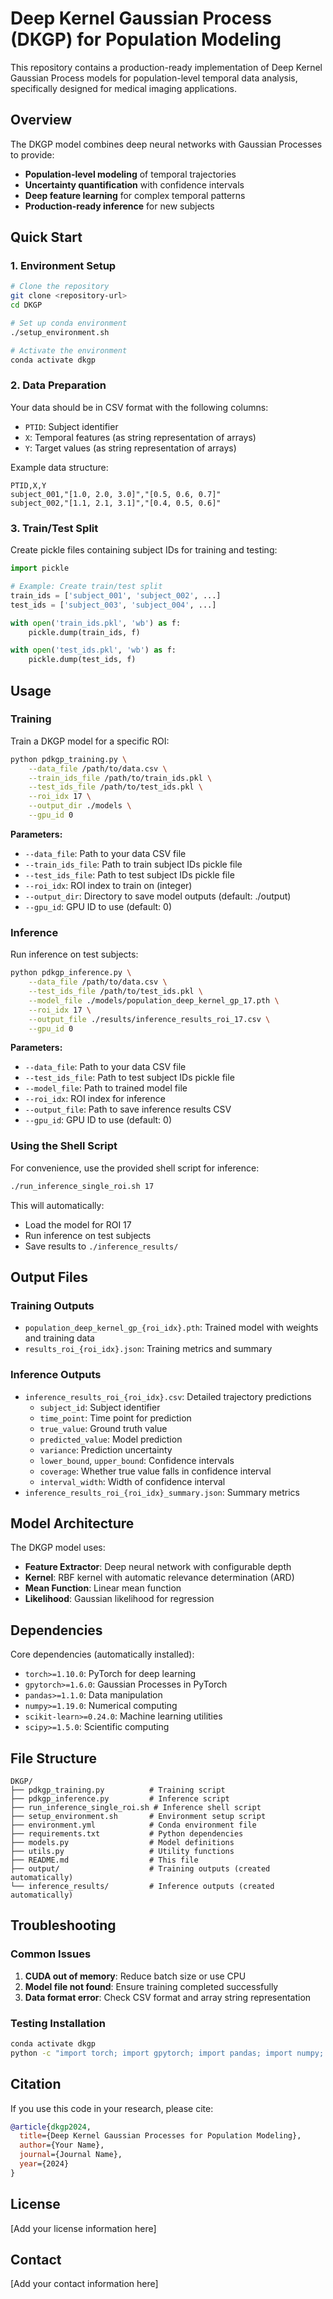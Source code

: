 # Deep Kernel Gaussian Process (DKGP) for Population Modeling

This repository contains a production-ready implementation of Deep Kernel Gaussian Process models for population-level temporal data analysis, specifically designed for medical imaging applications.

## Overview

The DKGP model combines deep neural networks with Gaussian Processes to provide:
- **Population-level modeling** of temporal trajectories
- **Uncertainty quantification** with confidence intervals
- **Deep feature learning** for complex temporal patterns
- **Production-ready inference** for new subjects

## Quick Start

### 1. Environment Setup

```bash
# Clone the repository
git clone <repository-url>
cd DKGP

# Set up conda environment
./setup_environment.sh

# Activate the environment
conda activate dkgp
```

### 2. Data Preparation

Your data should be in CSV format with the following columns:
- `PTID`: Subject identifier
- `X`: Temporal features (as string representation of arrays)
- `Y`: Target values (as string representation of arrays)

Example data structure:
```csv
PTID,X,Y
subject_001,"[1.0, 2.0, 3.0]","[0.5, 0.6, 0.7]"
subject_002,"[1.1, 2.1, 3.1]","[0.4, 0.5, 0.6]"
```

### 3. Train/Test Split

Create pickle files containing subject IDs for training and testing:
```python
import pickle

# Example: Create train/test split
train_ids = ['subject_001', 'subject_002', ...]
test_ids = ['subject_003', 'subject_004', ...]

with open('train_ids.pkl', 'wb') as f:
    pickle.dump(train_ids, f)

with open('test_ids.pkl', 'wb') as f:
    pickle.dump(test_ids, f)
```

## Usage

### Training

Train a DKGP model for a specific ROI:

```bash
python pdkgp_training.py \
    --data_file /path/to/data.csv \
    --train_ids_file /path/to/train_ids.pkl \
    --test_ids_file /path/to/test_ids.pkl \
    --roi_idx 17 \
    --output_dir ./models \
    --gpu_id 0
```

**Parameters:**
- `--data_file`: Path to your data CSV file
- `--train_ids_file`: Path to train subject IDs pickle file
- `--test_ids_file`: Path to test subject IDs pickle file
- `--roi_idx`: ROI index to train on (integer)
- `--output_dir`: Directory to save model outputs (default: ./output)
- `--gpu_id`: GPU ID to use (default: 0)

### Inference

Run inference on test subjects:

```bash
python pdkgp_inference.py \
    --data_file /path/to/data.csv \
    --test_ids_file /path/to/test_ids.pkl \
    --model_file ./models/population_deep_kernel_gp_17.pth \
    --roi_idx 17 \
    --output_file ./results/inference_results_roi_17.csv \
    --gpu_id 0
```

**Parameters:**
- `--data_file`: Path to your data CSV file
- `--test_ids_file`: Path to test subject IDs pickle file
- `--model_file`: Path to trained model file
- `--roi_idx`: ROI index for inference
- `--output_file`: Path to save inference results CSV
- `--gpu_id`: GPU ID to use (default: 0)

### Using the Shell Script

For convenience, use the provided shell script for inference:

```bash
./run_inference_single_roi.sh 17
```

This will automatically:
- Load the model for ROI 17
- Run inference on test subjects
- Save results to `./inference_results/`

## Output Files

### Training Outputs
- `population_deep_kernel_gp_{roi_idx}.pth`: Trained model with weights and training data
- `results_roi_{roi_idx}.json`: Training metrics and summary

### Inference Outputs
- `inference_results_roi_{roi_idx}.csv`: Detailed trajectory predictions
  - `subject_id`: Subject identifier
  - `time_point`: Time point for prediction
  - `true_value`: Ground truth value
  - `predicted_value`: Model prediction
  - `variance`: Prediction uncertainty
  - `lower_bound`, `upper_bound`: Confidence intervals
  - `coverage`: Whether true value falls in confidence interval
  - `interval_width`: Width of confidence interval
- `inference_results_roi_{roi_idx}_summary.json`: Summary metrics

## Model Architecture

The DKGP model uses:
- **Feature Extractor**: Deep neural network with configurable depth
- **Kernel**: RBF kernel with automatic relevance determination (ARD)
- **Mean Function**: Linear mean function
- **Likelihood**: Gaussian likelihood for regression

## Dependencies

Core dependencies (automatically installed):
- `torch>=1.10.0`: PyTorch for deep learning
- `gpytorch>=1.6.0`: Gaussian Processes in PyTorch
- `pandas>=1.1.0`: Data manipulation
- `numpy>=1.19.0`: Numerical computing
- `scikit-learn>=0.24.0`: Machine learning utilities
- `scipy>=1.5.0`: Scientific computing

## File Structure

```
DKGP/
├── pdkgp_training.py          # Training script
├── pdkgp_inference.py         # Inference script
├── run_inference_single_roi.sh # Inference shell script
├── setup_environment.sh       # Environment setup script
├── environment.yml            # Conda environment file
├── requirements.txt           # Python dependencies
├── models.py                  # Model definitions
├── utils.py                   # Utility functions
├── README.md                  # This file
├── output/                    # Training outputs (created automatically)
└── inference_results/         # Inference outputs (created automatically)
```

## Troubleshooting

### Common Issues

1. **CUDA out of memory**: Reduce batch size or use CPU
2. **Model file not found**: Ensure training completed successfully
3. **Data format error**: Check CSV format and array string representation

### Testing Installation

```bash
conda activate dkgp
python -c "import torch; import gpytorch; import pandas; import numpy; import sklearn; print('All dependencies installed successfully!')"
```

## Citation

If you use this code in your research, please cite:

```bibtex
@article{dkgp2024,
  title={Deep Kernel Gaussian Processes for Population Modeling},
  author={Your Name},
  journal={Journal Name},
  year={2024}
}
```

## License

[Add your license information here]

## Contact

[Add your contact information here] 